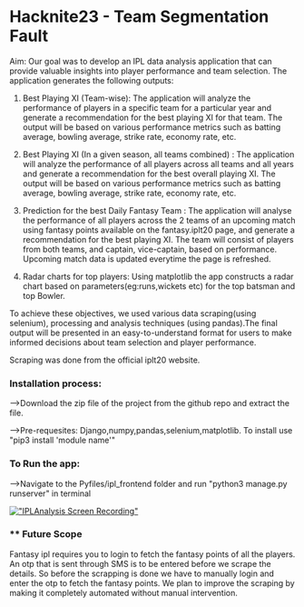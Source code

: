 # Hacknite23 - Team Segmentation Fault

Aim: Our goal was to develop an IPL data analysis application that can provide valuable insights into player performance and team selection. The application generates the following outputs:

  1) Best Playing XI (Team-wise): The application will analyze the performance of players in a specific team for a particular year and generate a recommendation for the best playing XI for that team. The output will be based on various performance metrics such as batting average, bowling average, strike rate, economy rate, etc.
  
  2) Best Playing XI (In a given season, all teams combined) : The application will analyze the performance of all players across all teams and all years and generate a recommendation for the best overall playing XI. The output will be based on various performance metrics such as batting average, bowling average, strike rate, economy rate, etc.
  
  3) Prediction for the best Daily Fantasy Team : The application will analyse the performance of all players across the 2 teams of an upcoming match using fantasy points available on the fantasy.iplt20 page, and generate a recommendation for the best playing XI. The team will consist of players from both teams, and captain, vice-captain, based on performance. Upcoming match data is updated everytime the page is refreshed.
 
  4) Radar charts for top players: Using matplotlib the app constructs a radar chart based on parameters(eg:runs,wickets etc) for the top batsman and top Bowler.
 
To achieve these objectives, we used various data scraping(using selenium), processing and analysis techniques (using pandas).The final output will be presented in an easy-to-understand format for users to make informed decisions about team selection and player performance.

Scraping was done from the official iplt20 website.

### **Installation process:**
  -->Download the zip file of the project from the github repo and extract the file.
  
  -->Pre-requesites: Django,numpy,pandas,selenium,matplotlib. To install use "pip3 install 'module name'"
  
### **To Run the app:**
  -->Navigate to the Pyfiles/ipl_frontend folder and run "python3 manage.py runserver" in terminal
  
[!["IPLAnalysis Screen Recording"](http://img.youtube.com/vi/A_aWvGXSAw4/0.jpg)](http://www.youtube.com/watch?v=A_aWvGXSAw4 "IPLAnalysis Screen Recording")

### ** Future Scope
Fantasy ipl requires you to login to fetch the fantasy points of all the players. An otp that is sent through SMS is to be entered before we scrape the details. So before the scrapping is done we have to manually login and enter the otp to fetch the fantasy points. We plan to improve the scraping by making it completely automated without manual intervention.
  
